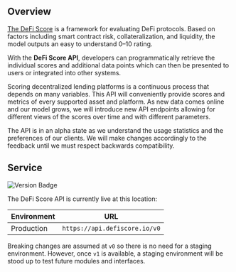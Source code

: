 ## Overview
[The DeFi Score](https://defiscore.io/) is a framework for evaluating DeFi protocols. Based on factors including smart contract risk, collateralization, and liquidity, the model outputs an easy to understand 0–10 rating.

With the **DeFi Score API**, developers can programmatically retrieve the individual scores and additional data points which can then be presented to users or integrated into other systems.

Scoring decentralized lending platforms is a continuous process that depends on many variables.
This API will conveniently provide scores and metrics of every supported asset and platform.
As new data comes online and our model grows, we will introduce new API endpoints allowing for
different views of the scores over time and with different parameters.

The API is in an alpha state as we understand the usage statistics and the preferences of our clients.
We will make changes accordingly to the feedback until we must respect backwards compatibility.

## Service

<img src="https://img.shields.io/badge/version-0.0.6-blue"
     alt="Version Badge"
     style="margin-left:0" />

The DeFi Score API is currently live at this location:

Environment | URL
--- | ---
Production | `https://api.defiscore.io/v0`

Breaking changes are assumed at `v0` so there is no need for a staging environment.
However, once `v1` is available, a staging environment will be stood up to test future modules and interfaces.
